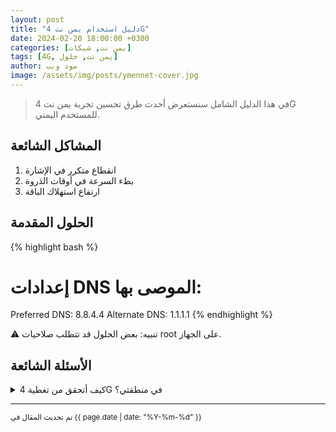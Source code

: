 ```yaml
---
layout: post
title: "دليل استخدام يمن نت 4G"
date: 2024-02-20 18:00:00 +0300
categories: [يمن نت, شبكات]
tags: [4G, يمن نت, حلول]
author: مود ويب
image: /assets/img/posts/ymennet-cover.jpg
---
```


<blockquote class="intro">
في هذا الدليل الشامل سنستعرض أحدث طرق تحسين تجربة يمن نت 4G للمستخدم اليمني.
</blockquote>

## المشاكل الشائعة
1. انقطاع متكرر في الإشارة
2. بطء السرعة في أوقات الذروة
3. ارتفاع استهلاك الباقة

## الحلول المقدمة
{% highlight bash %}
# إعدادات DNS الموصى بها:
Preferred DNS: 8.8.4.4
Alternate DNS: 1.1.1.1
{% endhighlight %}

<div class="notice--warning">
⚠️ تنبيه: بعض الحلول قد تتطلب صلاحيات root على الجهاز.
</div>

## الأسئلة الشائعة
<details>
<summary>كيف أتحقق من تغطية 4G في منطقتي؟</summary>
استخدم تطبيق <a href="#">NetMonster</a> لرصد أقوى الأبراج بالقرب منك.
</details>

---
<small>تم تحديث المقال في {{ page.date | date: "%Y-%m-%d" }}</small>
